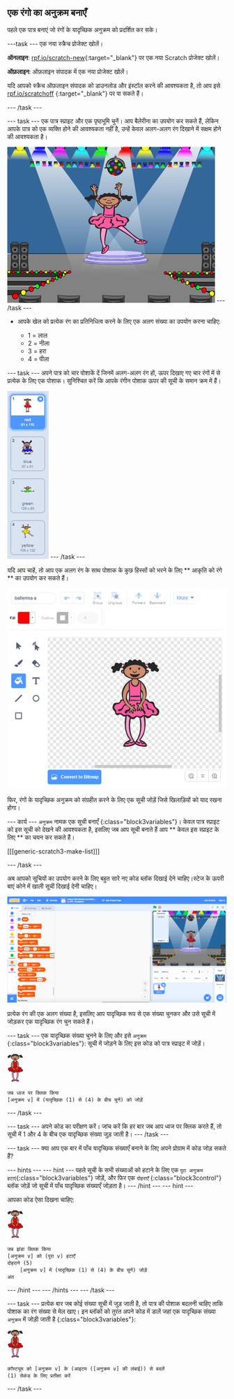 ## एक रंगो का अनुक्रम बनाएँ

पहले एक पात्र बनाएं जो रंगों के यादृच्छिक अनुक्रम को प्रदर्शित कर सके।

\---task \--- एक नया स्क्रैच प्रोजेक्ट खोलें।

**ऑनलाइन**: [rpf.io/scratch-new](https://rpf.io/scratch-new){:target="_blank"} पर एक नया Scratch प्रोजेक्ट खोलें।

**ऑफ़लाइन**: ऑफ़लाइन संपादक में एक नया प्रोजेक्ट खोलें।

यदि आपको स्क्रैच ऑफ़लाइन संपादक को डाउनलोड और इंस्टॉल करने की आवश्यकता है, तो आप इसे [rpf.io/scratchoff](https://rpf.io/scratchoff) {:target="_blank"} पर पा सकते हैं।

\--- /task \---

\--- task \--- एक पात्र स्प्राइट और एक पृष्ठभूमि चुनें। आप बैलेरीना का उपयोग कर सकते हैं, लेकिन आपके पात्र को एक व्यक्ति होने की आवश्यकता नहीं है, उन्हें केवल अलग-अलग रंग दिखाने में सक्षम होने की आवश्यकता है।

![स्क्रीनशॉट](images/colour-sprite.png) \--- /task \---

+ आपके खेल को प्रत्येक रंग का प्रतिनिधित्व करने के लिए एक अलग संख्या का उपयोग करना चाहिए:
    
    + 1 = लाल
    + 2 = नीला
    + 3 = हरा
    + 4 = पीला

\--- task \--- अपने पात्र को चार पोशाकें दें जिनमें अलग-अलग रंग हों, ऊपर दिखाए गए चार रंगों में से प्रत्येक के लिए एक पोशाक। सुनिश्चित करें कि आपके रंगीन पोशाक ऊपर की सूची के समान क्रम में हैं।

![स्क्रीनशॉट](images/colour-costume.png) \--- /task \---

यदि आप चाहें, तो आप एक अलग रंग के साथ पोशाक के कुछ हिस्सों को भरने के लिए ** आकृति को रंगे ** का उपयोग कर सकते हैं।

![आकृति को रंगे](images/color-a-shape.png)

फिर, रंगों के यादृच्छिक अनुक्रम को संग्रहीत करने के लिए एक सूची जोड़ें जिसे खिलाड़ियों को याद रखना होगा।

\--- कार्य \--- ` अनुक्रम ` नामक एक सूची बनाएँ {:class="block3variables"}। केवल पात्र स्प्राइट को इस सूची को देखने की आवश्यकता है, इसलिए जब आप सूची बनाते हैं आप ** केवल इस स्प्राइट के लिए ** का चयन कर सकते हैं।

[[[generic-scratch3-make-list]]]

\--- /task \---

अब आपको सूचियों का उपयोग करने के लिए बहुत सारे नए कोड ब्लॉक दिखाई देने चाहिए।स्टेज के ऊपरी बाएं कोने में खाली सूची दिखाई देनी चाहिए।

![स्क्रीनशॉट](images/colour-list-blocks-annotated.png)

प्रत्येक रंग की एक अलग संख्या है, इसलिए आप यादृच्छिक रूप से एक संख्या चुनकर और उसे सूची में जोड़कर एक यादृच्छिक रंग चुन सकते हैं।

\--- task \--- एक यादृच्छिक संख्या चुनने के लिए और इसे ` अनुक्रम ` {:class="block3variables"}: सूची में जोड़ने के लिए इस कोड को पात्र स्प्राइट में जोड़ें।

![बैलरीना](images/ballerina.png)

```blocks3
जब ध्वज पर क्लिक किया
[अनुक्रम v] में (यादृच्छिक (1) से (4) के बीच चुनें) को जोड़ें
```

\--- /task \---

\--- task \--- अपने कोड का परीक्षण करें। जांच करें कि हर बार जब आप ध्वज पर क्लिक करते हैं, तो सूची में 1 और 4 के बीच एक यादृच्छिक संख्या जुड़ जाती है। \--- /task \---

\--- task \--- क्या आप एक बार में पाँच यादृच्छिक संख्याएँ बनाने के लिए अपने प्रोग्राम में कोड जोड़ सकते हैं?

\--- hints \--- \--- hint \--- पहले सूची के सभी संख्याओं को हटाने के लिए एक ` पूरा अनुक्रम हटाएं `{:class="block3variables"} जोड़ें, और फिर एक ` दोहराएँ ` {:class="block3control"} ब्लॉक जोड़ें जो सूची में पाँच यादृच्छिक संख्याएँ जोड़ता है। \--- /hint \--- \--- hint \---

आपका कोड ऐसा दिखना चाहिए:

![बैलरीना](images/ballerina.png)

```blocks3
जब झंडा क्लिक किया
[अनुक्रम v] को (पूरा v) हटाएँ
दोहराने (5)
    [अनुक्रम v] में (यादृच्छिक (1) से (4) के बीच चुनें) जोड़ें
अंत
```

\--- /hint \--- \--- /hints \--- \--- /task \---

\--- task \--- प्रत्येक बार जब कोई संख्या सूची में जुड़ जाती है, तो पात्र की पोशाक बदलनी चाहिए ताकि पोशाक का रंग संख्या से मेल खाए। इन ब्लॉकों को तुरंत अपने कोड में डालें जहां एक यादृच्छिक संख्या ` अनुक्रम ` में जोड़ी जाती है {:class="block3variables"}:

![बैलरीना](images/ballerina.png)

```blocks3
कॉस्ट्यूम को [अनुक्रम v] के (आइटम ([अनुक्रम v] की लंबाई)) से बदलें
(1) सेकंड के लिए प्रतीक्षा करें
```

\--- /task \---